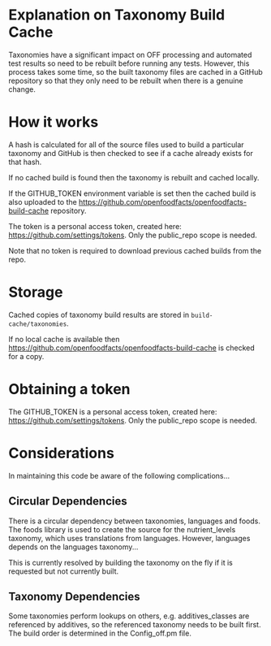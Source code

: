 # Explanation on Taxonomy Build Cache

Taxonomies have a significant impact on OFF processing and automated test results so need to be rebuilt before running any tests. However, this process takes some time, so the built taxonomy files are cached in a GitHub repository so that they only need to be rebuilt when there is a genuine change.

# How it works

A hash is calculated for all of the source files used to build a particular taxonomy and GitHub is then checked to see if a cache already exists for that hash.

If no cached build is found then the taxonomy is rebuilt and cached locally.

If the GITHUB_TOKEN environment variable is set then the cached build is also uploaded to the https://github.com/openfoodfacts/openfoodfacts-build-cache repository.

The token is a personal access token, created here: https://github.com/settings/tokens.
Only the public_repo scope is needed.

Note that no token is required to download previous cached builds from the repo.

# Storage

Cached copies of taxonomy build results are stored in `build-cache/taxonomies`.

If no local cache is available then https://github.com/openfoodfacts/openfoodfacts-build-cache is checked for a copy.


# Obtaining a token

The GITHUB_TOKEN is a personal access token, created here: https://github.com/settings/tokens. Only the public_repo scope is needed.

# Considerations

In maintaining this code be aware of the following complications...

## Circular Dependencies

There is a circular dependency between taxonomies, languages and foods. The foods library is used to create the source for the nutrient_levels taxonomy, which uses translations from languages. However, languages depends on the languages taxonomy...

This is currently resolved by building the taxonomy on the fly if it is requested but not currently built.

## Taxonomy Dependencies

Some taxonomies perform lookups on others, e.g. additives_classes are referenced by additives, so the referenced taxonomy needs to be built first. The build order is determined in the Config_off.pm file.
